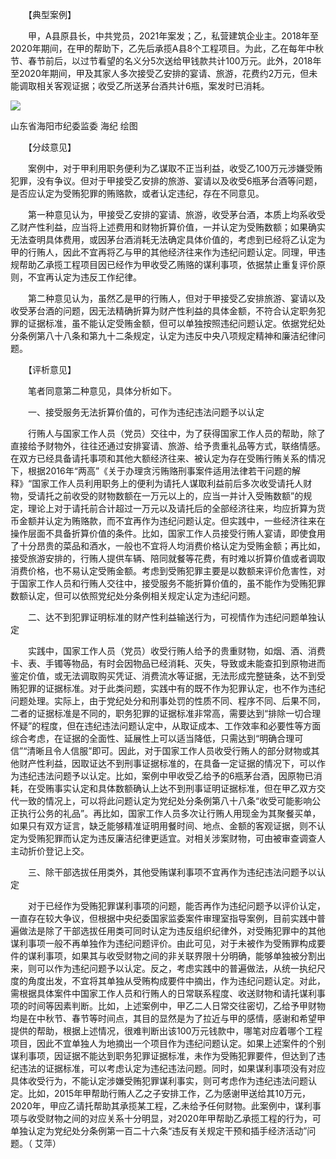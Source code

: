 　　【典型案例】

　　甲，A县原县长，中共党员，2021年案发；乙，私营建筑企业主。2018年至2020年期间，在甲的帮助下，乙先后承揽A县8个工程项目。为此，乙在每年中秋节、春节前后，以过节看望的名义分5次送给甲钱款共计100万元。此外，2018年至2020年期间，甲及其家人多次接受乙安排的宴请、旅游，花费约2万元，但未能调取相关客观证据；收受乙所送茅台酒共计6瓶，案发时已消耗。

![](https://www.ccdi.gov.cn/hdjln/ywtt/202203/W020220328610413907878.jpeg)

山东省海阳市纪委监委 海纪 绘图

　　【分歧意见】

　　案例中，对于甲利用职务便利为乙谋取不正当利益，收受乙100万元涉嫌受贿犯罪，没有争议。但对于甲接受乙安排的旅游、宴请以及收受6瓶茅台酒等问题，是否应认定为受贿犯罪的贿赂款，或者认定违纪，存在不同意见。

　　第一种意见认为，甲接受乙安排的宴请、旅游，收受茅台酒，本质上均系收受乙财产性利益，应当将上述费用和财物折算价值，一并认定为受贿数额；如果确实无法查明具体费用，或因茅台酒消耗无法确定具体价值的，考虑到已经将乙认定为甲的行贿人，因此不宜再将乙与甲的其他经济往来作为违纪问题认定。同理，甲违规帮助乙承揽工程项目因已经作为甲收受乙贿赂的谋利事项，依据禁止重复评价原则，不宜再认定为违反工作纪律。

　　第二种意见认为，虽然乙是甲的行贿人，但对于甲接受乙安排旅游、宴请以及收受茅台酒的问题，因无法精确折算为财产性利益的具体金额，不符合认定职务犯罪的证据标准，虽不能认定受贿金额，但可以单独按照违纪问题认定。依据党纪处分条例第八十八条和第九十二条规定，认定为违反中央八项规定精神和廉洁纪律问题。

　　【评析意见】

　　笔者同意第二种意见，具体分析如下。

　　一、接受服务无法折算价值的，可作为违纪违法问题予以认定

　　行贿人与国家工作人员（党员）交往中，为了获得国家工作人员的帮助，除了直接给予财物外，往往还通过安排宴请、旅游、给予贵重礼品等方式，联络情感。在双方已经具备请托事项和其他大额经济往来、被认定为存在受贿行贿关系的情况下，根据2016年“两高”《关于办理贪污贿赂刑事案件适用法律若干问题的解释》“国家工作人员利用职务上的便利为请托人谋取利益前后多次收受请托人财物，受请托之前收受的财物数额在一万元以上的，应当一并计入受贿数额”的规定，理论上对于请托前合计超过一万元以及请托后的全部经济往来，均应折算为货币金额并认定为贿赂款，而不宜再作为违纪问题认定。但实践中，一些经济往来在操作层面不具备折算价值的条件。比如，国家工作人员接受行贿人宴请，即使食用了十分昂贵的菜品和酒水，一般也不宜将人均消费价格认定为受贿金额；再比如，接受旅游安排的，行贿人提供车辆、陪同就餐等花费，有时难以折算价值或者调取消费价格，也不易认定受贿金额。考虑到受贿犯罪主要是以数额来评价危害性，对于国家工作人员和行贿人交往中，接受服务不能折算价值的，虽不能作为受贿犯罪数额认定，但可以依照党纪处分条例相关规定认定为违纪问题。

　　二、达不到犯罪证明标准的财产性利益输送行为，可视情作为违纪问题单独认定

　　实践中，国家工作人员（党员）收受行贿人给予的贵重财物，如烟、酒、消费卡、表、手镯等物品，有时会因物品已经消耗、灭失，导致或未能查扣到原物进而鉴定价值，或无法调取购买凭证、消费流水等证据，无法形成完整链条，达不到受贿犯罪的证据标准。对于此类问题，实践中有的既不作为犯罪认定，也不作为违纪问题处理。实际上，由于党纪处分和刑事处罚的性质不同、程序不同、后果不同，二者的证据标准是不同的，职务犯罪的证据标准非常高，需要达到“排除一切合理怀疑”的程度，但在违纪违法问题认定中，从取证成本、工作效率和必要性等方面综合考虑，在证据的全面性、延展性上可以适当降低，只需达到“明确合理可信”“清晰且令人信服”即可。因此，对于国家工作人员收受行贿人的部分财物或其他财产性利益，因取证达不到刑事证据标准的，在具备一定证据的情况下，可以作为违纪违法问题予以认定。比如，案例中甲收受乙给予的6瓶茅台酒，因原物已消耗，在受贿事实认定和具体数额确认上达不到刑事证明证据标准，但在甲乙双方交代一致的情况上，可以将此问题认定为党纪处分条例第八十八条“收受可能影响公正执行公务的礼品”。再比如，国家工作人员多次让行贿人用现金为其聚餐买单，如果只有双方证言，缺乏能够精准证明用餐时间、地点、金额的客观证据，则不认定为受贿犯罪而认定为违反廉洁纪律更适宜。对相关涉案财物，可由被审查调查人主动折价登记上交。

　　三、除干部选拔任用类外，其他受贿谋利事项不宜再作为违纪违法问题予以认定

　　对于已经作为受贿犯罪谋利事项的问题，能否再作为违纪问题予以评价认定，一直存在较大争议，但根据中央纪委国家监委案件审理室指导案例，目前实践中普遍做法是除了干部选拔任用类可同时认定为违反组织纪律外，对受贿犯罪中的其他谋利事项一般不再单独作为违纪问题评价。由此可见，对于未被作为受贿罪构成要件的谋利事项，如果其与收受财物之间的非关联界限十分明确，能够单独被分割出来，则可以作为违纪问题予以认定。反之，考虑实践中的普遍做法，从统一执纪尺度的角度出发，不宜将其单独从受贿构成要件中摘出，作为违纪问题认定。对此，需根据具体案件中国家工作人员和行贿人的日常联系程度、收送财物和请托谋利事项的时间等因素判断。比如，上述案例中，甲乙二人日常交往密切，乙给予甲财物均是在中秋节、春节等时间点，其目的显然是为了拉近与甲的感情，感谢和希望甲提供的帮助，根据上述情况，很难判断出该100万元钱款中，哪笔对应着哪个工程项目，因此不宜单独人为地摘出一个项目作为违纪问题认定。如果上述案件的个别谋利事项，因证据不能达到职务犯罪证据标准，未作为受贿犯罪要件，但达到了违纪违法的证据标准，可以考虑认定为违纪违法问题。同时，如果谋利事项没有对应具体收受行为，不能认定涉嫌受贿犯罪谋利事实，则可考虑作为违纪违法问题认定。比如，2015年甲帮助行贿人乙之子安排工作，乙为感谢甲送给其10万元，2020年，甲应乙请托帮助其承揽某工程，乙未给予任何财物。此案例中，谋利事项与收受财物之间的对应关系十分明显，对2020年甲帮助乙承揽工程的行为，可单独认定为党纪处分条例第一百二十六条“违反有关规定干预和插手经济活动”问题。（ 艾萍）